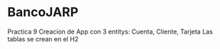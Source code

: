 # BancoJARP
Practica 9
Creacion de App con 3 entitys: Cuenta, Cliente, Tarjeta
Las tablas se crean en el H2
